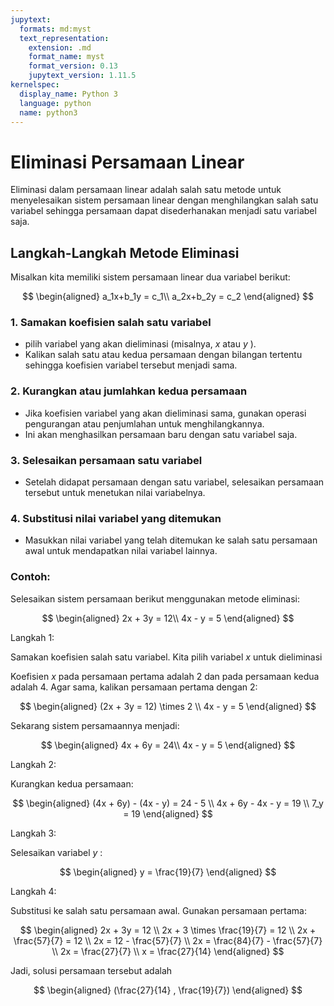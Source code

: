 ```yaml
---
jupytext:
  formats: md:myst
  text_representation:
    extension: .md
    format_name: myst
    format_version: 0.13
    jupytext_version: 1.11.5
kernelspec:
  display_name: Python 3
  language: python
  name: python3
---
```


# Eliminasi Persamaan Linear

Eliminasi dalam persamaan linear adalah salah satu metode untuk menyelesaikan sistem persamaan linear dengan menghilangkan salah satu variabel sehingga persamaan dapat disederhanakan menjadi satu variabel saja.

## Langkah-Langkah Metode Eliminasi

Misalkan kita memiliki sistem persamaan linear dua variabel berikut:

$$
\begin{aligned}
a_1x+b_1y = c_1\\
a_2x+b_2y = c_2
\end{aligned}
$$

### 1. Samakan koefisien salah satu variabel

* pilih variabel yang akan dieliminasi (misalnya, $x$ atau $y$ ).
* Kalikan salah satu atau kedua persamaan dengan bilangan tertentu sehingga koefisien variabel tersebut menjadi sama.

### 2. Kurangkan atau jumlahkan kedua persamaan

* Jika koefisien variabel yang akan dieliminasi sama, gunakan operasi pengurangan atau penjumlahan untuk menghilangkannya.
* Ini akan menghasilkan persamaan baru dengan satu variabel saja.

### 3. Selesaikan persamaan satu variabel

* Setelah didapat persamaan dengan satu variabel, selesaikan persamaan tersebut untuk menetukan nilai variabelnya.

### 4. Substitusi nilai variabel yang ditemukan

* Masukkan nilai variabel yang telah ditemukan ke salah satu persamaan awal untuk mendapatkan nilai variabel lainnya.

### **Contoh:**

Selesaikan sistem persamaan berikut menggunakan metode eliminasi:

$$
\begin{aligned}
2x + 3y = 12\\
4x - y = 5
\end{aligned}
$$

Langkah 1:

Samakan koefisien salah satu variabel. Kita pilih variabel $x$ untuk dieliminasi

Koefisien $x$ pada persamaan pertama adalah 2 dan pada persamaan kedua adalah 4. Agar sama, kalikan persamaan pertama dengan 2:

$$
\begin{aligned}
(2x + 3y = 12) \times 2 \\
4x - y = 5
\end{aligned}
$$

Sekarang sistem persamaannya menjadi:

$$
\begin{aligned}
4x + 6y = 24\\
4x - y = 5
\end{aligned}
$$

Langkah 2:

Kurangkan kedua persamaan:

$$
\begin{aligned}
(4x + 6y) - (4x - y) = 24 - 5 \\
4x + 6y - 4x - y = 19 \\
7_y = 19
\end{aligned}
$$

Langkah 3:

Selesaikan variabel $y$ :

$$
\begin{aligned}
y = \frac{19}{7}
\end{aligned}
$$

Langkah 4:

Substitusi ke salah satu persamaan awal. Gunakan persamaan pertama:

$$
\begin{aligned}
2x + 3y = 12 \\
2x + 3 \times \frac{19}{7} = 12 \\
2x + \frac{57}{7} = 12 \\
2x = 12 - \frac{57}{7} \\
2x = \frac{84}{7} - \frac{57}{7} \\
2x = \frac{27}{7} \\
x = \frac{27}{14}
\end{aligned}
$$

Jadi, solusi persamaan tersebut adalah

$$
\begin{aligned}
(\frac{27}{14} , \frac{19}{7})
\end{aligned}
$$